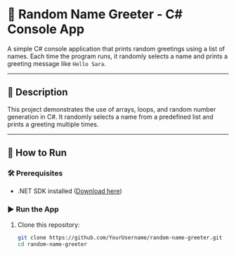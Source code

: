# 🎲 Random Name Greeter - C# Console App

A simple C# console application that prints random greetings using a list of names. Each time the program runs, it randomly selects a name and prints a greeting message like `Hello Sara`.

---

## 📌 Description

This project demonstrates the use of arrays, loops, and random number generation in C#. It randomly selects a name from a predefined list and prints a greeting multiple times.

---

## 🚀 How to Run

### 🛠 Prerequisites

- .NET SDK installed ([Download here](https://dotnet.microsoft.com/download))

### ▶️ Run the App

1. Clone this repository:

   ```bash
   git clone https://github.com/YourUsername/random-name-greeter.git
   cd random-name-greeter
